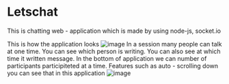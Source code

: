 # Letschat
This is chatting web - application which is made by using node-js, socket.io

This is how the application looks
![image](https://user-images.githubusercontent.com/65523962/174286467-411e7f32-a1be-49f2-9e9a-070174e3b079.png)
In a session many people can talk at one time.
You can see which person is writing.
You can also see at which time it written message.
In the bottom of application we can number of participants participiteted at a time.
Features such as auto - scrolling down you can see that in this application
![image](https://user-images.githubusercontent.com/65523962/174287685-2b25a7f5-897f-41f1-889d-e509831de6b7.png)

